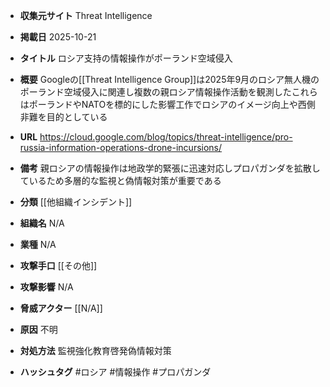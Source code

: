 - **収集元サイト**
Threat Intelligence

- **掲載日**
2025-10-21

- **タイトル**
ロシア支持の情報操作がポーランド空域侵入

- **概要**
Googleの[[Threat Intelligence Group]]は2025年9月のロシア無人機のポーランド空域侵入に関連し複数の親ロシア情報操作活動を観測したこれらはポーランドやNATOを標的にした影響工作でロシアのイメージ向上や西側非難を目的としている

- **URL**
https://cloud.google.com/blog/topics/threat-intelligence/pro-russia-information-operations-drone-incursions/

- **備考**
親ロシアの情報操作は地政学的緊張に迅速対応しプロパガンダを拡散しているため多層的な監視と偽情報対策が重要である

- **分類**
[[他組織インシデント]]

- **組織名**
N/A

- **業種**
N/A

- **攻撃手口**
[[その他]]

- **攻撃影響**
N/A

- **脅威アクター**
[[N/A]]

- **原因**
不明

- **対処方法**
監視強化教育啓発偽情報対策

- **ハッシュタグ**
#ロシア #情報操作 #プロパガンダ
